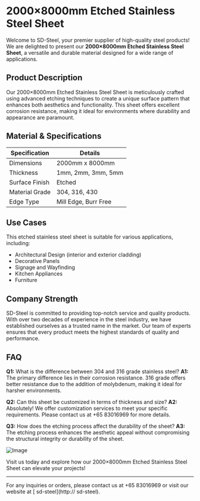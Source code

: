 # 2000×8000mm Etched Stainless Steel Sheet

Welcome to SD-Steel, your premier supplier of high-quality steel products! We are delighted to present our **2000×8000mm Etched Stainless Steel Sheet**, a versatile and durable material designed for a wide range of applications.

## Product Description
Our 2000×8000mm Etched Stainless Steel Sheet is meticulously crafted using advanced etching techniques to create a unique surface pattern that enhances both aesthetics and functionality. This sheet offers excellent corrosion resistance, making it ideal for environments where durability and appearance are paramount.

## Material & Specifications
| Specification          | Details                    |
|------------------------|----------------------------|
| Dimensions             | 2000mm x 8000mm            |
| Thickness              | 1mm, 2mm, 3mm, 5mm         |
| Surface Finish         | Etched                     |
| Material Grade         | 304, 316, 430             |
| Edge Type              | Mill Edge, Burr Free       |

## Use Cases
This etched stainless steel sheet is suitable for various applications, including:
- Architectural Design (interior and exterior cladding)
- Decorative Panels
- Signage and Wayfinding
- Kitchen Appliances
- Furniture

## Company Strength
SD-Steel is committed to providing top-notch service and quality products. With over two decades of experience in the steel industry, we have established ourselves as a trusted name in the market. Our team of experts ensures that every product meets the highest standards of quality and performance.

## FAQ
**Q1:** What is the difference between 304 and 316 grade stainless steel?
**A1:** The primary difference lies in their corrosion resistance. 316 grade offers better resistance due to the addition of molybdenum, making it ideal for harsher environments.

**Q2:** Can this sheet be customized in terms of thickness and size?
**A2:** Absolutely! We offer customization services to meet your specific requirements. Please contact us at +65 83016969 for more details.

**Q3:** How does the etching process affect the durability of the sheet?
**A3:** The etching process enhances the aesthetic appeal without compromising the structural integrity or durability of the sheet.

![Image](https://github.com/user-attachments/assets/2567258e-e124-4816-932d-1809bd27ef0b)

Visit us today and explore how our 2000×8000mm Etched Stainless Steel Sheet can elevate your projects!

---

For any inquiries or orders, please contact us at +65 83016969 or visit our website at [ sd-steel](http:// sd-steel).